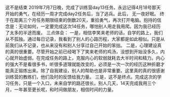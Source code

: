 ﻿这不是结束
2019年7月7日晚，完成了训练营day13任务。永远记得4月18号那天开始的勇气，在经历一周才完成day2任务后，当了逃兵。此后， 无一夜好眠。
终于在距离三个月任务期限结束的倒数20天，重拾勇气，再次打开电脑。抱持的信念是：无论如何，一定要完成这次14任务，哪怕别人用走我用爬。因为我已经历了太多的半途而废。
三点体会：
一是，相信李笑来老师的话，自学的路上，我们从不孤独。通过每日记录，我看到了别人的心路历程，大家都是如此相似。只是从前我们从不记录，也从来没有和别人分享过自己开始的笨拙。
二是，心理建设真的真的很重要。尽管开始之前已经喝下了笑来老师的鸡汤，没想到开始没多久，内心就开始虚弱。在完成任务的路上，克服内心的软弱就耗去大半时间和精力。内心的强大不是看很多书，听很多道理就能改变的，必须是一次一次的经历这种折磨才能真正锻炼出来。除了自我建设，别人的帮助也是非常重要。这里真的真的很感谢训练营的教练们，他们及时的反馈给我力量。
三是，这不是终点。完成这次的学习任务，只是一个入口，未来自学的路还很长。别人几天，14天完成我用三个月，一年甚至更长呢，和时间做朋友，相信时间的力量。
